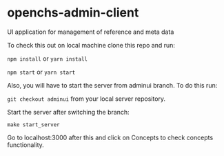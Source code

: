 # openchs-admin-client
UI application for management of reference and meta data

To check this out on local machine clone this repo and run:

`npm install` or `yarn install`

`npm start` or `yarn start`

Also, you will have to start the server from adminui branch. To do this run:

`git checkout adminui` from your local server repository.

Start the server after switching the branch:

`make start_server`

Go to localhost:3000 after this and click on Concepts to check concepts functionality.
